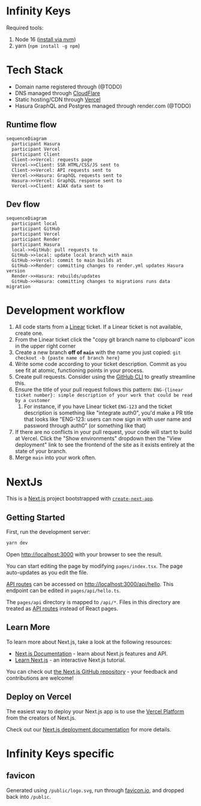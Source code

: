 # Infinity Keys

Required tools:

1. Node 16 ([install via nvm](https://github.com/nvm-sh/nvm#install--update-script))
2. yarn (`npm install -g npm`)

# Tech Stack

- Domain name registered through (@TODO)
- DNS managed through [CloudFlare](https://dash.cloudflare.com/4f274c5408ad8bb23f50152e1753f153/infinitykeys.io/dns)
- Static hosting/CDN through [Vercel](https://vercel.com/infinity-keys)
- Hasura GraphQL and Postgres managed through render.com (@TODO)

## Runtime flow

```mermaid
sequenceDiagram
  participant Hasura
  participant Vercel
  participant Client
  Client->>Vercel: requests page
  Vercel->>Client: SSR HTML/CSS/JS sent to
  Client->>Vercel: API requests sent to
  Vercel->>Hasura: GraphQL requests sent to
  Hasura->>Vercel: GraphQL response sent to
  Vercel->>Client: AJAX data sent to

```

## Dev flow

```mermaid
sequenceDiagram
  participant local
  participant GitHub
  participant Vercel
  participant Render
  participant Hasura
  local->>GitHub: pull requests to
  GitHub->>local: update local branch with main
  GitHub->>Vercel: commit to main builds at
  GitHub->>Render: committing changes to render.yml updates Hasura version
  Render->>Hasura: rebuilds/updates
  GitHub->>Hasura: committing changes to migrations runs data migration

```

# Development workflow

1. All code starts from a [Linear](https://linear.app/infinity-keys/team/ENG/active) ticket. If a Linear ticket is not available, create one.
2. From the Linear ticket click the "copy git branch name to clipboard" icon in the upper right corner
3. Create a new branch **off of `main`** with the name you just copied: `git checkout -b {paste name of branch here}`
4. Write some code according to your ticket description. Commit as you see fit at atomic, functioning points in your process.
5. Create pull requests. Consider using the [GitHub CLI](https://cli.github.com/) to greatly streamline this.
6. Ensure the title of your pull request follows this pattern: `ENG-{linear ticket number}: simple description of your work that could be read by a customer`
   1. For instance, if you have Linear ticket `ENG-123` and the ticket description is something like "integrate auth0", you'd make a PR title that looks like "ENG-123: users can now sign in with user name and password through auth0" (or something like that)
7. If there are no conflicts in your pull request, your code will start to build at Vercel. Click the "Show environments" dropdown then the "View deployment" link to see the frontend of the site as it exists entirely at the state of your branch.
8. Merge `main` into your work often.

# NextJs

This is a [Next.js](https://nextjs.org/) project bootstrapped with [`create-next-app`](https://github.com/vercel/next.js/tree/canary/packages/create-next-app).

## Getting Started

First, run the development server:

```bash
yarn dev
```

Open [http://localhost:3000](http://localhost:3000) with your browser to see the result.

You can start editing the page by modifying `pages/index.tsx`. The page auto-updates as you edit the file.

[API routes](https://nextjs.org/docs/api-routes/introduction) can be accessed on [http://localhost:3000/api/hello](http://localhost:3000/api/hello). This endpoint can be edited in `pages/api/hello.ts`.

The `pages/api` directory is mapped to `/api/*`. Files in this directory are treated as [API routes](https://nextjs.org/docs/api-routes/introduction) instead of React pages.

## Learn More

To learn more about Next.js, take a look at the following resources:

- [Next.js Documentation](https://nextjs.org/docs) - learn about Next.js features and API.
- [Learn Next.js](https://nextjs.org/learn) - an interactive Next.js tutorial.

You can check out [the Next.js GitHub repository](https://github.com/vercel/next.js/) - your feedback and contributions are welcome!

## Deploy on Vercel

The easiest way to deploy your Next.js app is to use the [Vercel Platform](https://vercel.com/new?utm_medium=default-template&filter=next.js&utm_source=create-next-app&utm_campaign=create-next-app-readme) from the creators of Next.js.

Check out our [Next.js deployment documentation](https://nextjs.org/docs/deployment) for more details.

# Infinity Keys specific

## favicon

Generated using `/public/logo.svg`, run through [favicon.io](https://favicon.io/favicon-converter/), and dropped back into `/public`.
